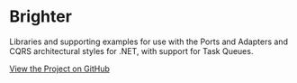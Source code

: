 # Brighter

Libraries and supporting examples for use with the Ports and Adapters
and CQRS architectural styles for .NET, with support for Task Queues.

[View the Project on GitHub](https://github.com/BrighterCommand)

